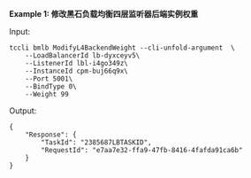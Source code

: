 **Example 1: 修改黑石负载均衡四层监听器后端实例权重**



Input: 

```
tccli bmlb ModifyL4BackendWeight --cli-unfold-argument  \
    --LoadBalancerId lb-dyxceyv5\
    --ListenerId lbl-i4go349z\
    --InstanceId cpm-buj66q9x\
    --Port 5001\
    --BindType 0\
    --Weight 99
```

Output: 
```
{
    "Response": {
        "TaskId": "2385687LBTASKID",
        "RequestId": "e7aa7e32-ffa9-47fb-8416-4fafda91ca6b"
    }
}
```

